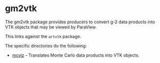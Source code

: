 # gm2vtk

The gm2vtk package provides producers to convert g-2 data products into VTK objects that may be viewed by ParaView. 
 
 This links against the `artvtk` package. 
 
 The specific directories do the following:
 
 * [mcviz](mcviz/README.md) - Translates Monte Carlo data products into VTK objects.  